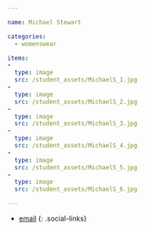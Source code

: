 ```yaml
---

name: Michael Stewart

categories:
  - womenswear

items:
-
  type: image
  src: /student_assets/MichaelS_1.jpg
-
  type: image
  src: /student_assets/MichaelS_2.jpg
-
  type: image
  src: /student_assets/MichaelS_3.jpg
-
  type: image
  src: /student_assets/MichaelS_4.jpg
-
  type: image
  src: /student_assets/MichaelS_5.jpg
-
  type: image
  src: /student_assets/MichaelS_6.jpg

---
```


* [email](mailto:michael.stewart@network.rca.ac.uk)
{: .social-links}

